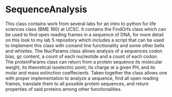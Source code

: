 # SequenceAnalysis
This class contains work from several labs for an intro to python for life sciences class (BME 160) at UCSC. It contains the FindOrfs class which can be used to find open reading frames in a sequence of DNA, for more detail on this look to my lab 5 repository which includes a script that can be used to implement this class with comand line functionality and some other bells and whistles. The NucParams class allows analysis of a sequences codon bias, gc content, a count of each nucleotide and a count of each codon. The proteinParams class can return from a protein sequence its molecular weight, its theoretical isoelectric point, its charge at a given PH, and its molar and mass extinction coeffecients. Taken together the class allows one with proper implementation to analyze a sequence, find all open reading frames, translate them to all possible protein sequences, and return properties of said proteins among other functionalities. 
